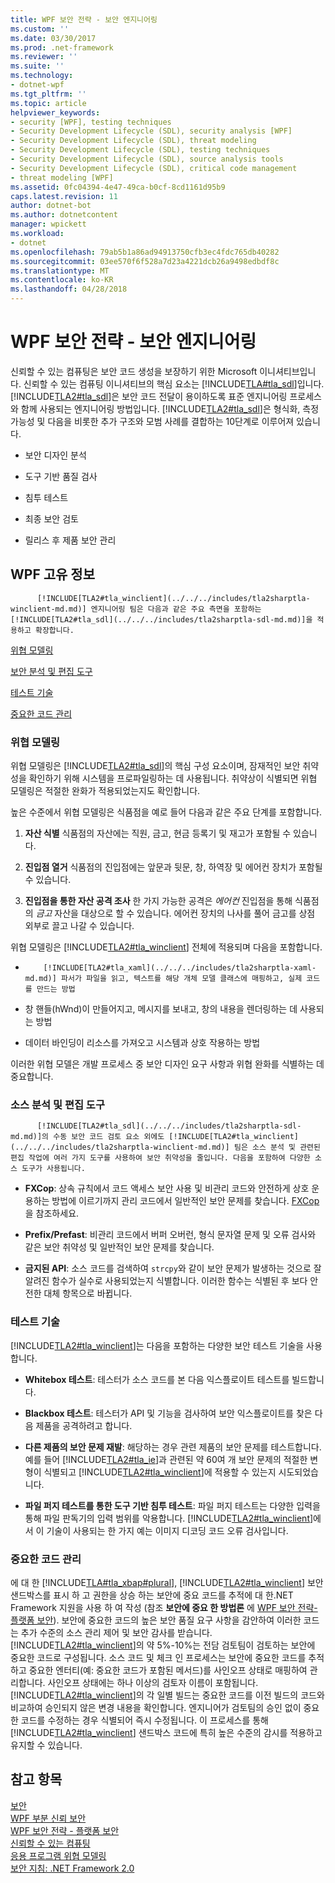 ```yaml
---
title: WPF 보안 전략 - 보안 엔지니어링
ms.custom: ''
ms.date: 03/30/2017
ms.prod: .net-framework
ms.reviewer: ''
ms.suite: ''
ms.technology:
- dotnet-wpf
ms.tgt_pltfrm: ''
ms.topic: article
helpviewer_keywords:
- security [WPF], testing techniques
- Security Development Lifecycle (SDL), security analysis [WPF]
- Security Development Lifecycle (SDL), threat modeling
- Security Development Lifecycle (SDL), testing techniques
- Security Development Lifecycle (SDL), source analysis tools
- Security Development Lifecycle (SDL), critical code management
- threat modeling [WPF]
ms.assetid: 0fc04394-4e47-49ca-b0cf-8cd1161d95b9
caps.latest.revision: 11
author: dotnet-bot
ms.author: dotnetcontent
manager: wpickett
ms.workload:
- dotnet
ms.openlocfilehash: 79ab5b1a86ad94913750cfb3ec4fdc765db40282
ms.sourcegitcommit: 03ee570f6f528a7d23a4221dcb26a9498edbdf8c
ms.translationtype: MT
ms.contentlocale: ko-KR
ms.lasthandoff: 04/28/2018
---
```

# <a name="wpf-security-strategy---security-engineering"></a>WPF 보안 전략 - 보안 엔지니어링
신뢰할 수 있는 컴퓨팅은 보안 코드 생성을 보장하기 위한 Microsoft 이니셔티브입니다. 신뢰할 수 있는 컴퓨팅 이니셔티브의 핵심 요소는 [!INCLUDE[TLA#tla_sdl](../../../includes/tlasharptla-sdl-md.md)]입니다. 
          [!INCLUDE[TLA2#tla_sdl](../../../includes/tla2sharptla-sdl-md.md)]은 보안 코드 전달이 용이하도록 표준 엔지니어링 프로세스와 함께 사용되는 엔지니어링 방법입니다. 
          [!INCLUDE[TLA2#tla_sdl](../../../includes/tla2sharptla-sdl-md.md)]은 형식화, 측정 가능성 및 다음을 비롯한 추가 구조와 모범 사례를 결합하는 10단계로 이루어져 있습니다.  
  
-   보안 디자인 분석  
  
-   도구 기반 품질 검사  
  
-   침투 테스트  
  
-   최종 보안 검토  
  
-   릴리스 후 제품 보안 관리  
  
## <a name="wpf-specifics"></a>WPF 고유 정보  
 
          [!INCLUDE[TLA2#tla_winclient](../../../includes/tla2sharptla-winclient-md.md)] 엔지니어링 팀은 다음과 같은 주요 측면을 포함하는 [!INCLUDE[TLA2#tla_sdl](../../../includes/tla2sharptla-sdl-md.md)]을 적용하고 확장합니다.  
  
 [위협 모델링](#threat_modeling)  
  
 [보안 분석 및 편집 도구](#tools)  
  
 [테스트 기술](#techniques)  
  
 [중요한 코드 관리](#critical_code)  
  
<a name="threat_modeling"></a>   
### <a name="threat-modeling"></a>위협 모델링  
 위협 모델링은 [!INCLUDE[TLA2#tla_sdl](../../../includes/tla2sharptla-sdl-md.md)]의 핵심 구성 요소이며, 잠재적인 보안 취약성을 확인하기 위해 시스템을 프로파일링하는 데 사용됩니다. 취약상이 식별되면 위협 모델링은 적절한 완화가 적용되었는지도 확인합니다.  
  
 높은 수준에서 위협 모델링은 식품점을 예로 들어 다음과 같은 주요 단계를 포함합니다.  
  
1.  **자산 식별** 식품점의 자산에는 직원, 금고, 현금 등록기 및 재고가 포함될 수 있습니다.  
  
2.  **진입점 열거** 식품점의 진입점에는 앞문과 뒷문, 창, 하역장 및 에어컨 장치가 포함될 수 있습니다.  
  
3.  **진입점을 통한 자산 공격 조사** 한 가지 가능한 공격은 *에어컨* 진입점을 통해 식품점의 *금고* 자산을 대상으로 할 수 있습니다. 에어컨 장치의 나사를 풀어 금고를 상점 외부로 끌고 나갈 수 있습니다.  
  
 위협 모델링은 [!INCLUDE[TLA2#tla_winclient](../../../includes/tla2sharptla-winclient-md.md)] 전체에 적용되며 다음을 포함합니다.  
  
-   
          [!INCLUDE[TLA2#tla_xaml](../../../includes/tla2sharptla-xaml-md.md)] 파서가 파일을 읽고, 텍스트를 해당 개체 모델 클래스에 매핑하고, 실제 코드를 만드는 방법  
  
-   창 핸들(hWnd)이 만들어지고, 메시지를 보내고, 창의 내용을 렌더링하는 데 사용되는 방법  
  
-   데이터 바인딩이 리소스를 가져오고 시스템과 상호 작용하는 방법  
  
 이러한 위협 모델은 개발 프로세스 중 보안 디자인 요구 사항과 위협 완화를 식별하는 데 중요합니다.  
  
<a name="tools"></a>   
### <a name="source-analysis-and-editing-tools"></a>소스 분석 및 편집 도구  
 
          [!INCLUDE[TLA2#tla_sdl](../../../includes/tla2sharptla-sdl-md.md)]의 수동 보안 코드 검토 요소 외에도 [!INCLUDE[TLA2#tla_winclient](../../../includes/tla2sharptla-winclient-md.md)] 팀은 소스 분석 및 관련된 편집 작업에 여러 가지 도구를 사용하여 보안 취약성을 줄입니다. 다음을 포함하여 다양한 소스 도구가 사용됩니다.  
  
-   **FXCop**: 상속 규칙에서 코드 액세스 보안 사용 및 비관리 코드와 안전하게 상호 운용하는 방법에 이르기까지 관리 코드에서 일반적인 보안 문제를 찾습니다. [FXCop](http://www.gotdotnet.com/team/fxcop/)을 참조하세요.  
  
-   **Prefix/Prefast**: 비관리 코드에서 버퍼 오버런, 형식 문자열 문제 및 오류 검사와 같은 보안 취약성 및 일반적인 보안 문제를 찾습니다.  
  
-   **금지된 API**: 소스 코드를 검색하여 `strcpy`와 같이 보안 문제가 발생하는 것으로 잘 알려진 함수가 실수로 사용되었는지 식별합니다. 이러한 함수는 식별된 후 보다 안전한 대체 항목으로 바뀝니다.  
  
<a name="techniques"></a>   
### <a name="testing-techniques"></a>테스트 기술  
 [!INCLUDE[TLA2#tla_winclient](../../../includes/tla2sharptla-winclient-md.md)]는 다음을 포함하는 다양한 보안 테스트 기술을 사용합니다.  
  
-   **Whitebox 테스트**: 테스터가 소스 코드를 본 다음 익스플로이트 테스트를 빌드합니다.  
  
-   **Blackbox 테스트**: 테스터가 API 및 기능을 검사하여 보안 익스플로이트를 찾은 다음 제품을 공격하려고 합니다.  
  
-   **다른 제품의 보안 문제 재발**: 해당하는 경우 관련 제품의 보안 문제를 테스트합니다. 예를 들어 [!INCLUDE[TLA2#tla_ie](../../../includes/tla2sharptla-ie-md.md)]과 관련된 약 60여 개 보안 문제의 적절한 변형이 식별되고 [!INCLUDE[TLA2#tla_winclient](../../../includes/tla2sharptla-winclient-md.md)]에 적용할 수 있는지 시도되었습니다.  
  
-   **파일 퍼지 테스트를 통한 도구 기반 침투 테스트**: 파일 퍼지 테스트는 다양한 입력을 통해 파일 판독기의 입력 범위를 악용합니다. 
          [!INCLUDE[TLA2#tla_winclient](../../../includes/tla2sharptla-winclient-md.md)]에서 이 기술이 사용되는 한 가지 예는 이미지 디코딩 코드 오류 검사입니다.  
  
<a name="critical_code"></a>   
### <a name="critical-code-management"></a>중요한 코드 관리  
 에 대 한 [!INCLUDE[TLA#tla_xbap#plural](../../../includes/tlasharptla-xbapsharpplural-md.md)], [!INCLUDE[TLA2#tla_winclient](../../../includes/tla2sharptla-winclient-md.md)] 보안 샌드박스를 표시 하 고 권한을 상승 하는 보안에 중요 코드를 추적에 대 한.NET Framework 지원을 사용 하 여 작성 (참조 **보안에 중요 한 방법론** 에 [WPF 보안 전략-플랫폼 보안](../../../docs/framework/wpf/wpf-security-strategy-platform-security.md)). 보안에 중요한 코드의 높은 보안 품질 요구 사항을 감안하여 이러한 코드는 추가 수준의 소스 관리 제어 및 보안 감사를 받습니다. 
          [!INCLUDE[TLA2#tla_winclient](../../../includes/tla2sharptla-winclient-md.md)]의 약 5%-10%는 전담 검토팀이 검토하는 보안에 중요한 코드로 구성됩니다. 소스 코드 및 체크 인 프로세스는 보안에 중요한 코드를 추적하고 중요한 엔터티(예: 중요한 코드가 포함된 메서드)를 사인오프 상태로 매핑하여 관리합니다. 사인오프 상태에는 하나 이상의 검토자 이름이 포함됩니다. 
          [!INCLUDE[TLA2#tla_winclient](../../../includes/tla2sharptla-winclient-md.md)]의 각 일별 빌드는 중요한 코드를 이전 빌드의 코드와 비교하여 승인되지 않은 변경 내용을 확인합니다. 엔지니어가 검토팀의 승인 없이 중요한 코드를 수정하는 경우 식별되어 즉시 수정됩니다. 이 프로세스를 통해 [!INCLUDE[TLA2#tla_winclient](../../../includes/tla2sharptla-winclient-md.md)] 샌드박스 코드에 특히 높은 수준의 감시를 적용하고 유지할 수 있습니다.  
  
## <a name="see-also"></a>참고 항목  
 [보안](../../../docs/framework/wpf/security-wpf.md)  
 [WPF 부분 신뢰 보안](../../../docs/framework/wpf/wpf-partial-trust-security.md)  
 [WPF 보안 전략 - 플랫폼 보안](../../../docs/framework/wpf/wpf-security-strategy-platform-security.md)  
 [신뢰할 수 있는 컴퓨팅](http://www.microsoft.com/mscorp/twc/default.mspx)  
 [응용 프로그램 위협 모델링](http://msdn.microsoft.com/security/securecode/threatmodeling/acetm/)  
 [보안 지침: .NET Framework 2.0](http://msdn.microsoft.com/library/default.asp?url=/library/dnpag2/html/PAGGuidelines0003.asp)
